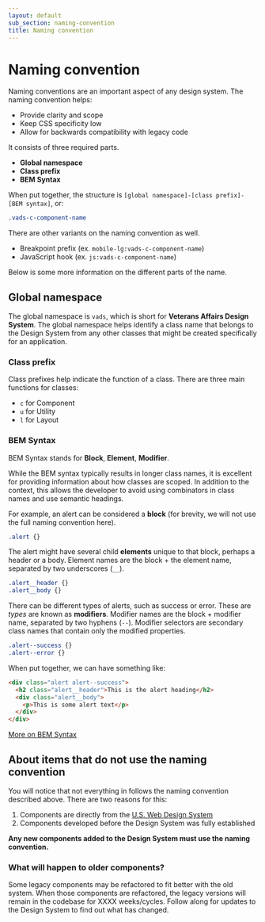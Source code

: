 ```yaml
---
layout: default
sub_section: naming-convention
title: Naming convention
---
```


# Naming convention

<div class="va-introtext">
  Naming conventions are an important aspect of any design system. The naming convention helps:
</div>

* Provide clarity and scope
* Keep CSS specificity low
* Allow for backwards compatibility with legacy code

It consists of three required parts.

* **Global namespace**
* **Class prefix**
* **BEM Syntax**

When put together, the structure is `[global namespace]-[class prefix]-[BEM syntax]`, or:

```css
.vads-c-component-name
```

There are other variants on the naming convention as well.

* Breakpoint prefix (ex. `mobile-lg:vads-c-component-name`)
* JavaScript hook (ex. `js:vads-c-component-name`)

Below is some more information on the different parts of the name.

## Global namespace

The global namespace is `vads`, which is short for **Veterans Affairs Design System**. The global namespace helps identify a class name that belongs to the Design System from any other classes that might be created specifically for an application.

### Class prefix

Class prefixes help indicate the function of a class. There are three main functions for classes:

* `c` for Component
* `u` for Utility
* `l` for Layout

### BEM Syntax

BEM Syntax stands for **Block**, **Element**, **Modifier**.

While the BEM syntax typically results in longer class names, it is excellent for providing information about how classes are scoped. In addition to the context, this allows the developer to avoid using combinators in class names and use semantic headings.

For example, an alert can be considered a **block** (for brevity, we will not use the full naming convention here).

```css
.alert {}
```

The alert might have several child **elements** unique to that block, perhaps a header or a body. Element names are the block + the element name, separated by two underscores (`__`).

```css
.alert__header {}
.alert__body {}
```

There can be different types of alerts, such as success or error. These are _types_ are known as **modifiers**. Modifier names are the block + modifier name, separated by two hyphens (`--`). Modifier selectors are secondary class names that contain only the modified properties.

```css
.alert--success {}
.alert--error {}
```

When put together, we can have something like:
```html
<div class="alert alert--success">
  <h2 class="alert__header">This is the alert heading</h2>
  <div class="alert__body">
    <p>This is some alert text</p>
  </div>
</div>
```

[More on BEM Syntax](http://getbem.com)

## About items that do not use the naming convention

You will notice that not everything in follows the naming convention described above. There are two reasons for this:

1. Components are directly from the [U.S. Web Design System](https://designsystem.digital.gov)
2. Components developed before the Design System was fully established

**Any new components added to the Design System must use the naming convention.**

### What will happen to older components?

Some legacy components may be refactored to fit better with the old system. When those components are refactored, the legacy versions will remain in the codebase for XXXX weeks/cycles. Follow along for updates to the Design System to find out what has changed.